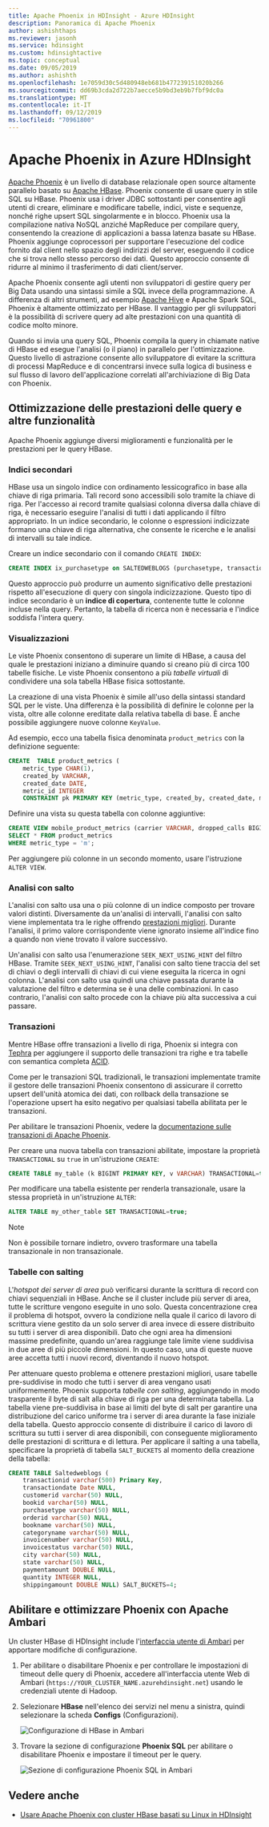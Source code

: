 ```yaml
---
title: Apache Phoenix in HDInsight - Azure HDInsight
description: Panoramica di Apache Phoenix
author: ashishthaps
ms.reviewer: jasonh
ms.service: hdinsight
ms.custom: hdinsightactive
ms.topic: conceptual
ms.date: 09/05/2019
ms.author: ashishth
ms.openlocfilehash: 1e7059d30c5d480948eb681b477239151020b266
ms.sourcegitcommit: dd69b3cda2d722b7aecce5b9bd3eb9b7fbf9dc0a
ms.translationtype: MT
ms.contentlocale: it-IT
ms.lasthandoff: 09/12/2019
ms.locfileid: "70961800"
---
```

# <a name="apache-phoenix-in-azure-hdinsight"></a>Apache Phoenix in Azure HDInsight

[Apache Phoenix](https://phoenix.apache.org/) è un livello di database relazionale open source altamente parallelo basato su [Apache HBase](hbase/apache-hbase-overview.md). Phoenix consente di usare query in stile SQL su HBase. Phoenix usa i driver JDBC sottostanti per consentire agli utenti di creare, eliminare e modificare tabelle, indici, viste e sequenze, nonché righe upsert SQL singolarmente e in blocco. Phoenix usa la compilazione nativa NoSQL anziché MapReduce per compilare query, consentendo la creazione di applicazioni a bassa latenza basate su HBase. Phoenix aggiunge coprocessori per supportare l'esecuzione del codice fornito dal client nello spazio degli indirizzi del server, eseguendo il codice che si trova nello stesso percorso dei dati. Questo approccio consente di ridurre al minimo il trasferimento di dati client/server.

Apache Phoenix consente agli utenti non sviluppatori di gestire query per Big Data usando una sintassi simile a SQL invece della programmazione. A differenza di altri strumenti, ad esempio [Apache Hive](hadoop/hdinsight-use-hive.md) e Apache Spark SQL, Phoenix è altamente ottimizzato per HBase. Il vantaggio per gli sviluppatori è la possibilità di scrivere query ad alte prestazioni con una quantità di codice molto minore.
<!-- [Spark SQL](spark/apache-spark-sql-with-hdinsight.md)  -->

Quando si invia una query SQL, Phoenix compila la query in chiamate native di HBase ed esegue l'analisi (o il piano) in parallelo per l'ottimizzazione. Questo livello di astrazione consente allo sviluppatore di evitare la scrittura di processi MapReduce e di concentrarsi invece sulla logica di business e sul flusso di lavoro dell'applicazione correlati all'archiviazione di Big Data con Phoenix.

## <a name="query-performance-optimization-and-other-features"></a>Ottimizzazione delle prestazioni delle query e altre funzionalità

Apache Phoenix aggiunge diversi miglioramenti e funzionalità per le prestazioni per le query HBase.

### <a name="secondary-indexes"></a>Indici secondari

HBase usa un singolo indice con ordinamento lessicografico in base alla chiave di riga primaria. Tali record sono accessibili solo tramite la chiave di riga. Per l'accesso ai record tramite qualsiasi colonna diversa dalla chiave di riga, è necessario eseguire l'analisi di tutti i dati applicando il filtro appropriato. In un indice secondario, le colonne o espressioni indicizzate formano una chiave di riga alternativa, che consente le ricerche e le analisi di intervalli su tale indice.

Creare un indice secondario con il comando `CREATE INDEX`:

```sql
CREATE INDEX ix_purchasetype on SALTEDWEBLOGS (purchasetype, transactiondate) INCLUDE (bookname, quantity);
```

Questo approccio può produrre un aumento significativo delle prestazioni rispetto all'esecuzione di query con singola indicizzazione. Questo tipo di indice secondario è un **indice di copertura**, contenente tutte le colonne incluse nella query. Pertanto, la tabella di ricerca non è necessaria e l'indice soddisfa l'intera query.

### <a name="views"></a>Visualizzazioni

Le viste Phoenix consentono di superare un limite di HBase, a causa del quale le prestazioni iniziano a diminuire quando si creano più di circa 100 tabelle fisiche. Le viste Phoenix consentono a più *tabelle virtuali* di condividere una sola tabella HBase fisica sottostante.

La creazione di una vista Phoenix è simile all'uso della sintassi standard SQL per le viste. Una differenza è la possibilità di definire le colonne per la vista, oltre alle colonne ereditate dalla relativa tabella di base. È anche possibile aggiungere nuove colonne `KeyValue`.

Ad esempio, ecco una tabella fisica denominata `product_metrics` con la definizione seguente:

```sql
CREATE  TABLE product_metrics (
    metric_type CHAR(1),
    created_by VARCHAR, 
    created_date DATE, 
    metric_id INTEGER
    CONSTRAINT pk PRIMARY KEY (metric_type, created_by, created_date, metric_id));
```

Definire una vista su questa tabella con colonne aggiuntive:

```sql
CREATE VIEW mobile_product_metrics (carrier VARCHAR, dropped_calls BIGINT) AS
SELECT * FROM product_metrics
WHERE metric_type = 'm';
```

Per aggiungere più colonne in un secondo momento, usare l'istruzione `ALTER VIEW`.

### <a name="skip-scan"></a>Analisi con salto

L'analisi con salto usa una o più colonne di un indice composto per trovare valori distinti. Diversamente da un'analisi di intervalli, l'analisi con salto viene implementata tra le righe offrendo [prestazioni migliori](https://phoenix.apache.org/performance.html#Skip-Scan). Durante l'analisi, il primo valore corrispondente viene ignorato insieme all'indice fino a quando non viene trovato il valore successivo.

Un'analisi con salto usa l'enumerazione `SEEK_NEXT_USING_HINT` del filtro HBase. Tramite `SEEK_NEXT_USING_HINT`, l'analisi con salto tiene traccia del set di chiavi o degli intervalli di chiavi di cui viene eseguita la ricerca in ogni colonna. L'analisi con salto usa quindi una chiave passata durante la valutazione del filtro e determina se è una delle combinazioni. In caso contrario, l'analisi con salto procede con la chiave più alta successiva a cui passare.

### <a name="transactions"></a>Transazioni

Mentre HBase offre transazioni a livello di riga, Phoenix si integra con [Tephra](https://tephra.io/) per aggiungere il supporto delle transazioni tra righe e tra tabelle con semantica completa [ACID](https://en.wikipedia.org/wiki/ACID).

Come per le transazioni SQL tradizionali, le transazioni implementate tramite il gestore delle transazioni Phoenix consentono di assicurare il corretto upsert dell'unità atomica dei dati, con rollback della transazione se l'operazione upsert ha esito negativo per qualsiasi tabella abilitata per le transazioni.

Per abilitare le transazioni Phoenix, vedere la [documentazione sulle transazioni di Apache Phoenix](https://phoenix.apache.org/transactions.html).

Per creare una nuova tabella con transazioni abilitate, impostare la proprietà `TRANSACTIONAL` su `true` in un'istruzione `CREATE`:

```sql
CREATE TABLE my_table (k BIGINT PRIMARY KEY, v VARCHAR) TRANSACTIONAL=true;
```

Per modificare una tabella esistente per renderla transazionale, usare la stessa proprietà in un'istruzione `ALTER`:

```sql
ALTER TABLE my_other_table SET TRANSACTIONAL=true;
```

> [!NOTE]  
> Non è possibile tornare indietro, ovvero trasformare una tabella transazionale in non transazionale.

### <a name="salted-tables"></a>Tabelle con salting

L'*hotspot dei server di area* può verificarsi durante la scrittura di record con chiavi sequenziali in HBase. Anche se il cluster include più server di area, tutte le scritture vengono eseguite in uno solo. Questa concentrazione crea il problema di hotspot, ovvero la condizione nella quale il carico di lavoro di scrittura viene gestito da un solo server di area invece di essere distribuito su tutti i server di area disponibili. Dato che ogni area ha dimensioni massime predefinite, quando un'area raggiunge tale limite viene suddivisa in due aree di più piccole dimensioni. In questo caso, una di queste nuove aree accetta tutti i nuovi record, diventando il nuovo hotspot.

Per attenuare questo problema e ottenere prestazioni migliori, usare tabelle pre-suddivise in modo che tutti i server di area vengano usati uniformemente. Phoenix supporta *tabelle con salting*, aggiungendo in modo trasparente il byte di salt alla chiave di riga per una determinata tabella. La tabella viene pre-suddivisa in base ai limiti del byte di salt per garantire una distribuzione del carico uniforme tra i server di area durante la fase iniziale della tabella. Questo approccio consente di distribuire il carico di lavoro di scrittura su tutti i server di area disponibili, con conseguente miglioramento delle prestazioni di scrittura e di lettura. Per applicare il salting a una tabella, specificare la proprietà di tabella `SALT_BUCKETS` al momento della creazione della tabella:

```sql
CREATE TABLE Saltedweblogs (
    transactionid varchar(500) Primary Key,
    transactiondate Date NULL,
    customerid varchar(50) NULL,
    bookid varchar(50) NULL,
    purchasetype varchar(50) NULL,
    orderid varchar(50) NULL,
    bookname varchar(50) NULL,
    categoryname varchar(50) NULL,
    invoicenumber varchar(50) NULL,
    invoicestatus varchar(50) NULL,
    city varchar(50) NULL,
    state varchar(50) NULL,
    paymentamount DOUBLE NULL,
    quantity INTEGER NULL,
    shippingamount DOUBLE NULL) SALT_BUCKETS=4;
```

## <a name="enable-and-tune-phoenix-with-apache-ambari"></a>Abilitare e ottimizzare Phoenix con Apache Ambari

Un cluster HBase di HDInsight include l'[interfaccia utente di Ambari](hdinsight-hadoop-manage-ambari.md) per apportare modifiche di configurazione.

1. Per abilitare o disabilitare Phoenix e per controllare le impostazioni di timeout delle query di Phoenix, accedere all'interfaccia utente Web di Ambari (`https://YOUR_CLUSTER_NAME.azurehdinsight.net`) usando le credenziali utente di Hadoop.

2. Selezionare **HBase** nell'elenco dei servizi nel menu a sinistra, quindi selezionare la scheda **Configs** (Configurazioni).

    ![Configurazione di HBase in Ambari](./media/hdinsight-phoenix-in-hdinsight/ambari-hbase-config1.png)

3. Trovare la sezione di configurazione **Phoenix SQL** per abilitare o disabilitare Phoenix e impostare il timeout per le query.

    ![Sezione di configurazione Phoenix SQL in Ambari](./media/hdinsight-phoenix-in-hdinsight/apache-ambari-phoenix.png)

## <a name="see-also"></a>Vedere anche

* [Usare Apache Phoenix con cluster HBase basati su Linux in HDInsight](hbase/apache-hbase-phoenix-squirrel-linux.md)
